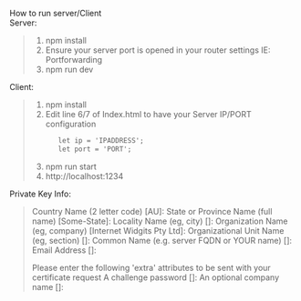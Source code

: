 How to run server/Client  
Server:  
>1. npm install
>2. Ensure your server port is opened in your router settings IE: Portforwarding
>3. npm run dev

Client:  
>1. npm install
>2. Edit line 6/7 of Index.html to have your Server IP/PORT configuration   
>    ```html
>       let ip = 'IPADDRESS';  
>       let port = 'PORT';
>    ``` 
>3. npm run start  
>4. http://localhost:1234  


Private Key Info:
> Country Name (2 letter code) [AU]:
> State or Province Name (full name) [Some-State]:
> Locality Name (eg, city) []:
> Organization Name (eg, company) [Internet Widgits Pty Ltd]:
> Organizational Unit Name (eg, section) []:
> Common Name (e.g. server FQDN or YOUR name) []:
> Email Address []:
> 
> Please enter the following 'extra' attributes
> to be sent with your certificate request
> A challenge password []:
> An optional company name []: